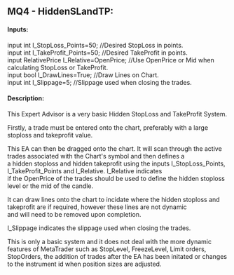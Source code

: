 <h2>MQ4 - HiddenSLandTP:</h2>

<h4>Inputs:</h4>

input int I_StopLoss_Points=50;           //Desired StopLoss in points.<br>
input int I_TakeProfit_Points=50;         //Desired TakeProfit in points.<br>
input RelativePrice I_Relative=OpenPrice; //Use OpenPrice or Mid when calculating StopLoss or TakeProfit.<br>
input bool I_DrawLines=True;              //Draw Lines on Chart.<br>
input int I_Slippage=5;                   //Slippage used when closing the trades.<br>

<h4>Description:</h4>

This Expert Advisor is a very basic Hidden StopLoss and TakeProfit System.<br>

Firstly, a trade must be entered onto the chart, preferably with a large stoploss and takeprofit value.<br>

This EA can then be dragged onto the chart.   It will scan through the active trades associated with the Chart's symbol and then defines a<br>
a hidden stoploss and hidden takeprofit using the inputs I_StopLoss_Points, I_TakeProfit_Points and I_Relative.   I_Relative indicates<br>
if the OpenPrice of the trades should be used to define the hidden stoploss level or the mid of the candle.<br>

It can draw lines onto the chart to incidate where the hidden stoploss and takeprofit are if required, however these lines are not dynamic<br>
and will need to be removed upon completion.<br>

I_Slippage indicates the slippage used when closing the trades.<br>

This is only a basic system and it does not deal with the more dynamic features of MetaTrader such as StopLevel, FreezeLevel, Limit orders, <br>
StopOrders, the addition of trades after the EA has been initated or changes to the instrument id when position sizes are adjusted.<br>